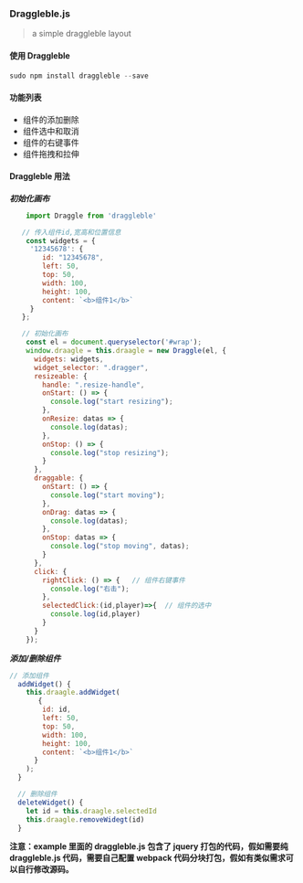### Draggleble.js

> a simple draggleble layout

####  使用 Draggleble

```javascript
sudo npm install draggleble --save
``` 

#### 功能列表

- 组件的添加删除
- 组件选中和取消
- 组件的右键事件
- 组件拖拽和拉伸


#### Draggleble 用法

***初始化画布***
```javascript
    import Draggle from 'draggleble'

   // 传入组件id,宽高和位置信息
    const widgets = {
     '12345678': {
        id: "12345678", 
        left: 50,   
        top: 50,    
        width: 100,
        height: 100,
        content: `<b>组件1</b>`
     }
   };

   // 初始化画布
    const el = document.queryselector('#wrap');
    window.draagle = this.draagle = new Draggle(el, {
      widgets: widgets,
      widget_selector: ".dragger",
      resizeable: {
        handle: ".resize-handle",
        onStart: () => {
          console.log("start resizing");
        },
        onResize: datas => {
          console.log(datas);
        },
        onStop: () => {
          console.log("stop resizing");
        }
      },
      draggable: {
        onStart: () => {
          console.log("start moving");
        },
        onDrag: datas => {
          console.log(datas);
        },
        onStop: datas => {
          console.log("stop moving", datas);
        }
      },
      click: {
        rightClick: () => {   // 组件右键事件
          console.log("右击");
        },
        selectedClick:(id,player)=>{  // 组件的选中
          console.log(id,player)
        }
      }
    });
```

***添加/删除组件***
```javascript
// 添加组件
  addWidget() {
    this.draagle.addWidget(
       {
        id: id,
        left: 50,
        top: 50,
        width: 100,
        height: 100,
        content: `<b>组件1</b>`
      }
    );
  }

  // 删除组件
  deleteWidget() {
    let id = this.draagle.selectedId
    this.draagle.removeWidegt(id)
  }
```

 **注意：example 里面的 draggleble.js 包含了 jquery 打包的代码，假如需要纯 draggleble.js 代码，需要自己配置 webpack 代码分块打包，假如有类似需求可以自行修改源码。**

